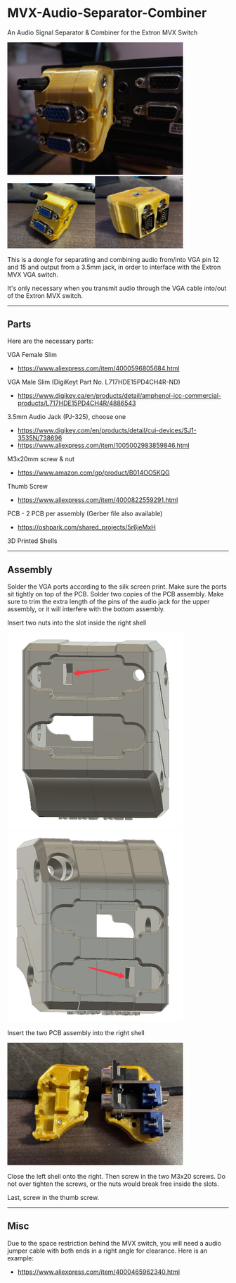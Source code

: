 # MVX-Audio-Separator-Combiner
An Audio Signal Separator & Combiner for the Extron MVX Switch

<img src="./Pics/cover.jpg" width="400px" />
<img src="./Pics/outside.jpg" width="200px" /><img src="./Pics/inside.jpg" width="200px" />

This is a dongle for separating and combining audio from/into VGA pin 12 and 15 and output from a 3.5mm jack, in order to interface with the Extron MVX VGA switch.

It's only necessary when you transmit audio through the VGA cable into/out of the Extron MVX switch.

-------

## Parts

Here are the necessary parts:

VGA Female Slim
- https://www.aliexpress.com/item/4000596805684.html

VGA Male Slim (DigiKeyt Part No. L717HDE15PD4CH4R-ND)
- https://www.digikey.ca/en/products/detail/amphenol-icc-commercial-products/L717HDE15PD4CH4R/4886543

3.5mm Audio Jack (PJ-325), choose one
- https://www.digikey.com/en/products/detail/cui-devices/SJ1-3535N/738696
- https://www.aliexpress.com/item/1005002983859846.html

M3x20mm screw & nut
- https://www.amazon.com/gp/product/B014OO5KQG

Thumb Screw
- https://www.aliexpress.com/item/4000822559291.html

PCB - 2 PCB per assembly (Gerber file also available)
- https://oshpark.com/shared_projects/5r6jeMxH

3D Printed Shells


-------

## Assembly

Solder the VGA ports according to the silk screen print. Make sure the ports sit tightly on top of the PCB. Solder two copies of the PCB assembly. Make sure to trim the extra length of the pins of the audio jack for the upper assembly, or it will interfere with the bottom assembly.

Insert two nuts into the slot inside the right shell

<img src="./Pics/screw1.jpg" width="400px" />
<img src="./Pics/screw2.jpg" width="400px" />

Insert the two PCB assembly into the right shell

<img src="./Pics/insert_pcb.jpg" width="400px" />

Close the left shell onto the right. Then screw in the two M3x20 screws. Do not over tighten the screws, or the nuts would break free inside the slots.

Last, screw in the thumb screw.


-----

## Misc
Due to the space restriction behind the MVX switch, you will need a audio jumper cable with both ends in a right angle for clearance. Here is an example:
- https://www.aliexpress.com/item/4000465962340.html
